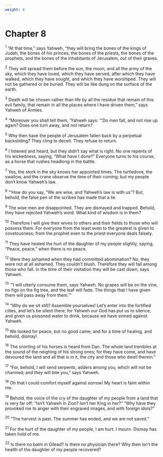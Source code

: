 ```yaml
---
weight: 8
---
```


# Chapter 8

<sup>1</sup> “At that time,” says Yahweh, “they will bring the bones of the kings of Judah, the bones of his princes, the bones of the priests, the bones of the prophets, and the bones of the inhabitants of Jerusalem, out of their graves. 

<sup>2</sup> They will spread them before the sun, the moon, and all the army of the sky, which they have loved, which they have served, after which they have walked, which they have sought, and which they have worshiped. They will not be gathered or be buried. They will be like dung on the surface of the earth. 

<sup>3</sup> Death will be chosen rather than life by all the residue that remain of this evil family, that remain in all the places where I have driven them,” says Yahweh of Armies. 

<sup>4</sup> “Moreover you shall tell them, ‘Yahweh says: “‘Do men fall, and not rise up again? Does one turn away, and not return? 

<sup>5</sup> Why then have the people of Jerusalem fallen back by a perpetual backsliding? They cling to deceit. They refuse to return. 

<sup>6</sup> I listened and heard, but they didn’t say what is right. No one repents of his wickedness, saying, “What have I done?” Everyone turns to his course, as a horse that rushes headlong in the battle. 

<sup>7</sup> Yes, the stork in the sky knows her appointed times. The turtledove, the swallow, and the crane observe the time of their coming; but my people don’t know Yahweh’s law. 

<sup>8</sup> “‘How do you say, “We are wise, and Yahweh’s law is with us”? But, behold, the false pen of the scribes has made that a lie. 

<sup>9</sup> The wise men are disappointed. They are dismayed and trapped. Behold, they have rejected Yahweh’s word. What kind of wisdom is in them? 

<sup>10</sup> Therefore I will give their wives to others and their fields to those who will possess them. For everyone from the least even to the greatest is given to covetousness; from the prophet even to the priest everyone deals falsely. 

<sup>11</sup> They have healed the hurt of the daughter of my people slightly, saying, “Peace, peace,” when there is no peace. 

<sup>12</sup> Were they ashamed when they had committed abomination? No, they were not at all ashamed. They couldn’t blush. Therefore they will fall among those who fall. In the time of their visitation they will be cast down, says Yahweh. 

<sup>13</sup> “‘I will utterly consume them, says Yahweh. No grapes will be on the vine, no figs on the fig tree, and the leaf will fade. The things that I have given them will pass away from them.’” 

<sup>14</sup> “Why do we sit still? Assemble yourselves! Let’s enter into the fortified cities, and let’s be silent there; for Yahweh our God has put us to silence, and given us poisoned water to drink, because we have sinned against Yahweh. 

<sup>15</sup> We looked for peace, but no good came; and for a time of healing, and behold, dismay! 

<sup>16</sup> The snorting of his horses is heard from Dan. The whole land trembles at the sound of the neighing of his strong ones; for they have come, and have devoured the land and all that is in it, the city and those who dwell therein.” 

<sup>17</sup> “For, behold, I will send serpents, adders among you, which will not be charmed; and they will bite you,” says Yahweh. 

<sup>18</sup> Oh that I could comfort myself against sorrow! My heart is faint within me. 

<sup>19</sup> Behold, the voice of the cry of the daughter of my people from a land that is very far off: “Isn’t Yahweh in Zion? Isn’t her King in her?” “Why have they provoked me to anger with their engraved images, and with foreign idols?” 

<sup>20</sup> “The harvest is past. The summer has ended, and we are not saved.” 

<sup>21</sup> For the hurt of the daughter of my people, I am hurt. I mourn. Dismay has taken hold of me. 

<sup>22</sup> Is there no balm in Gilead? Is there no physician there? Why then isn’t the health of the daughter of my people recovered? 


